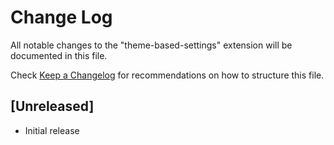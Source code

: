 # Change Log

All notable changes to the "theme-based-settings" extension will be documented in this file.

Check [Keep a Changelog](http://keepachangelog.com/) for recommendations on how to structure this file.

## [Unreleased]

- Initial release